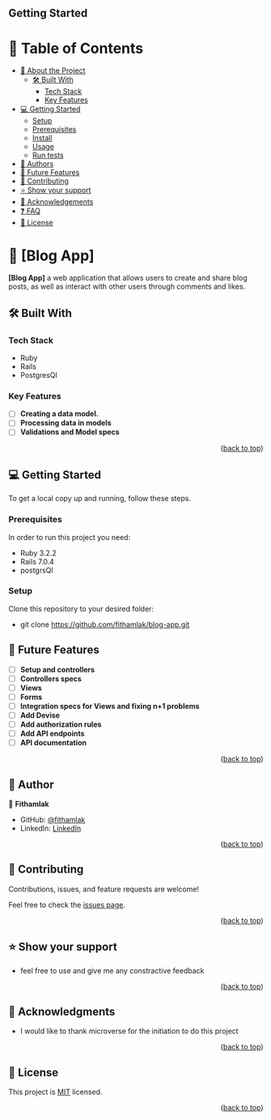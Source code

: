 ## Getting Started

<a name="readme-top"></a>

<!-- TABLE OF CONTENTS -->

# 📗 Table of Contents

- [📖 About the Project](#about-project)
  - [🛠 Built With](#built-with)
    - [Tech Stack](#tech-stack)
    - [Key Features](#key-features)
- [💻 Getting Started](#getting-started)
  - [Setup](#setup)
  - [Prerequisites](#prerequisites)
  - [Install](#install)
  - [Usage](#usage)
  - [Run tests](#run-tests)
- [👥 Authors](#authors)
- [🔭 Future Features](#future-features)
- [🤝 Contributing](#contributing)
- [⭐️ Show your support](#support)
- [🙏 Acknowledgements](#acknowledgements)
- [❓ FAQ](#faq)
- [📝 License](#license)

<!-- PROJECT DESCRIPTION -->

# 📖 [Blog App] <a name="about-project"></a>

**[Blog App]** a web application that allows users to create and share blog posts, as well as interact with other users through comments and likes.

## 🛠 Built With <a name="built-with"></a>

### Tech Stack <a name="tech-stack"></a>
 -  Ruby
 -  Rails
 -  PostgresQl
<!-- Features -->

### Key Features <a name="key-features"></a>
- [ ] **Creating a data model.**
- [ ] **Processing data in models**
- [ ] **Validations and Model specs**

<p align="right">(<a href="#readme-top">back to top</a>)</p>


<!-- GETTING STARTED -->

## 💻 Getting Started <a name="getting-started"></a>

To get a local copy up and running, follow these steps.

### Prerequisites

In order to run this project you need:

- Ruby 3.2.2
- Rails 7.0.4
- postgrsQl

### Setup

Clone this repository to your desired folder:

- git clone https://github.com/fithamlak/blog-app.git

<!-- FUTURE FEATURES -->

## 🔭 Future Features <a name="future-features"></a>
- [ ] **Setup and controllers**
- [ ] **Controllers specs**
- [ ] **Views**
- [ ] **Forms**
- [ ] **Integration specs for Views and fixing n+1 problems**
- [ ] **Add Devise**
- [ ] **Add authorization rules**
- [ ] **Add API endpoints**
- [ ] **API documentation**
<p align="right">(<a href="#readme-top">back to top</a>)</p>

<!-- AUTHOR -->

## 👥 Author <a name="author"></a>

👤 **Fithamlak**

- GitHub: [@fithamlak](https://github.com/fithamlak)
- LinkedIn: [LinkedIn](https://linkedin.com/in/fithamlak-fikrie)

<p align="right">(<a href="#readme-top">back to top</a>)</p>


<!-- CONTRIBUTING -->

## 🤝 Contributing <a name="contributing"></a>
Contributions, issues, and feature requests are welcome!

Feel free to check the [issues page](../../issues/).

<p align="right">(<a href="#readme-top">back to top</a>)</p>

<!-- SUPPORT -->

## ⭐️ Show your support <a name="support"></a>

- feel free to use and give me any constractive feedback

<p align="right">(<a href="#readme-top">back to top</a>)</p>

<!-- ACKNOWLEDGEMENTS -->

## 🙏 Acknowledgments <a name="acknowledgements"></a>

- I would like to thank microverse for the initiation to do this project
<p align="right">(<a href="#readme-top">back to top</a>)</p>

## 📝 License <a name="license"></a>

This project is [MIT](./LICENSE) licensed.



<p align="right">(<a href="#readme-top">back to top</a>)</p>


